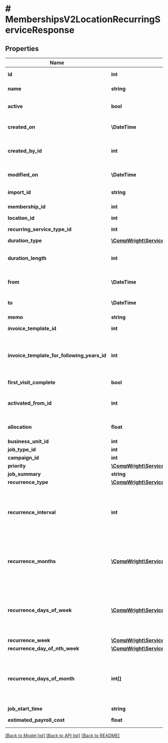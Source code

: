 # # MembershipsV2LocationRecurringServiceResponse

## Properties

Name | Type | Description | Notes
------------ | ------------- | ------------- | -------------
**id** | **int** | Recurring service ID |
**name** | **string** | Recurring service name |
**active** | **bool** | Whether recurring service is active |
**created_on** | **\DateTime** | When recurring service was created |
**created_by_id** | **int** | ID of the user that created this recurring service | [optional]
**modified_on** | **\DateTime** | When recurring service was modified |
**import_id** | **string** | Internal import ID label | [optional]
**membership_id** | **int** | Customer membership ID | [optional]
**location_id** | **int** | Location ID |
**recurring_service_type_id** | **int** | Recurring Service Type ID |
**duration_type** | [**\CompWright\ServiceTitan\Model\MembershipsV2LocationRecurringServiceResponseDurationType**](MembershipsV2LocationRecurringServiceResponseDurationType.md) |  |
**duration_length** | **int** | The duration length for the given duration type |
**from** | **\DateTime** | Beginning date of recurring service | [optional]
**to** | **\DateTime** | End date of recurring service | [optional]
**memo** | **string** | Memo | [optional]
**invoice_template_id** | **int** | Invoice template ID | [optional]
**invoice_template_for_following_years_id** | **int** | Invoice template ID for the 2nd year and following (for ongoing memberships) | [optional]
**first_visit_complete** | **bool** | Whether first visit is complete |
**activated_from_id** | **int** | ID of the invoice item that is the sale task of this membership | [optional]
**allocation** | **float** | Recurring service allocation |
**business_unit_id** | **int** | Business unit ID | [optional]
**job_type_id** | **int** | Job type ID | [optional]
**campaign_id** | **int** | Campaign ID | [optional]
**priority** | [**\CompWright\ServiceTitan\Model\MembershipsV2LocationRecurringServiceResponsePriority**](MembershipsV2LocationRecurringServiceResponsePriority.md) |  |
**job_summary** | **string** | Job summary | [optional]
**recurrence_type** | [**\CompWright\ServiceTitan\Model\MembershipsV2LocationRecurringServiceResponseRecurrenceType**](MembershipsV2LocationRecurringServiceResponseRecurrenceType.md) |  |
**recurrence_interval** | **int** | The recurrence interval for the given recurrence type. Can be 0 when RecurrenceType is Seasonal. |
**recurrence_months** | [**\CompWright\ServiceTitan\Model\MembershipsV2Month[]**](MembershipsV2Month.md) | A list of months when the recurring service occurs, if it is a seasonal recurrence type |
**recurrence_days_of_week** | [**\CompWright\ServiceTitan\Model\MembershipsV2WeekDay[]**](MembershipsV2WeekDay.md) | A list specifying which days of the week this recurring service recurs when RecurrenceType is Weekly |
**recurrence_week** | [**\CompWright\ServiceTitan\Model\MembershipsV2LocationRecurringServiceResponseRecurrenceWeek**](MembershipsV2LocationRecurringServiceResponseRecurrenceWeek.md) |  |
**recurrence_day_of_nth_week** | [**\CompWright\ServiceTitan\Model\MembershipsV2LocationRecurringServiceResponseRecurrenceDayOfNthWeek**](MembershipsV2LocationRecurringServiceResponseRecurrenceDayOfNthWeek.md) |  | [optional]
**recurrence_days_of_month** | **int[]** | A list of days of the month on which this recurring service recurs when RecurrenceType is Monthly. |
**job_start_time** | **string** | Job start time | [optional]
**estimated_payroll_cost** | **float** | Estimated payroll cost | [optional]

[[Back to Model list]](../../README.md#models) [[Back to API list]](../../README.md#endpoints) [[Back to README]](../../README.md)
